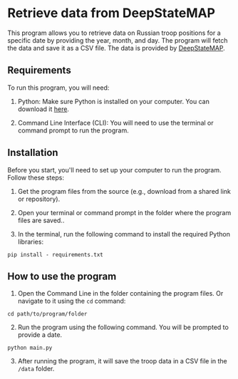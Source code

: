 # Retrieve data from DeepStateMAP

This program allows you to retrieve data on Russian troop positions for a specific date by providing the year, month, and day. The program will fetch the data and save it as a CSV file. The data is provided by [DeepStateMAP](https://deepstatemap.live/#8/51.1569543/34.6343994).

## Requirements

To run this program, you will need:

1. Python: Make sure Python is installed on your computer. You can download it [here](https://www.python.org/downloads/).

2. Command Line Interface (CLI): You will need to use the terminal or command prompt to run the program.

## Installation

Before you start, you'll need to set up your computer to run the program. Follow these steps:

1. Get the program files from the source (e.g., download from a shared link or repository).

2. Open your terminal or command prompt in the folder where the program files are saved..

3. In the terminal, run the following command to install the required Python libraries:

```
pip install - requirements.txt
```

## How to use the program

1. Open the Command Line in the folder containing the program files. Or navigate to it using the `cd` command:

```
cd path/to/program/folder
```

2. Run the program using the following command. You will be prompted to provide a date.

```
python main.py
```

3. After running the program, it will save the troop data in a CSV file in the `/data` folder.
